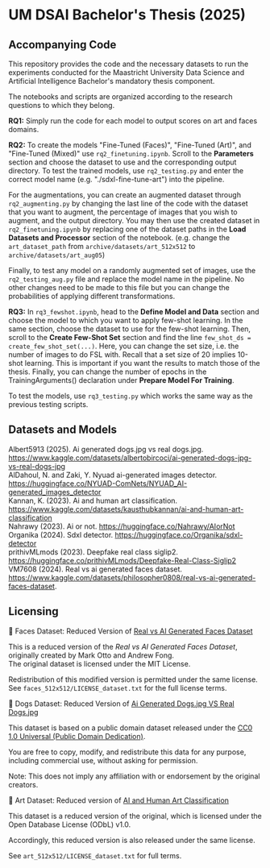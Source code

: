 # UM DSAI Bachelor's Thesis (2025)
## Accompanying Code
 
This repository provides the code and the necessary datasets to run the experiments conducted for the Maastricht University Data Science and Artificial Intelligence Bachelor's mandatory thesis component. 

The notebooks and scripts are organized according to the research questions to which they belong. 

**RQ1:** 
Simply run the code for each model to output scores on art and faces domains.

**RQ2:** 
To create the models "Fine-Tuned (Faces)", "Fine-Tuned (Art)", and "Fine-Tuned (Mixed)" use `rq2_finetuning.ipynb`. Scroll to the **Parameters** section and choose the dataset to use and the corresponding output directory. To test the trained models, use `rq2_testing.py` and enter the correct model name (e.g. "./sdxl-fine-tune-art") into the pipeline.

For the augmentations, you can create an augmented dataset through `rq2_augmenting.py` by changing the last line of the code with the dataset that you want to augment, the percentage of images that you wish to augment, and the output directory. You may then use the created dataset in `rq2_finetuning.ipynb` by replacing one of the dataset paths in the **Load Datasets and Processor** section of the notebook. (e.g. change the `art_dataset_path` from `archive/datasets/art_512x512` to `archive/datasets/art_aug05`)

Finally, to test any model on a randomly augmented set of images, use the `rq2_testing_aug.py` file and replace the model name in the pipeline. No other changes need to be made to this file but you can change the probabilities of applying different transformations. 

**RQ3:**
In `rq3_fewshot.ipynb`, head to the **Define Model and Data** section and choose the model to which you want to apply few-shot learning. In the same section, choose the dataset to use for the few-shot learning. Then, scroll to the **Create Few-Shot Set** section and find the line `few_shot_ds = create_few_shot_set(...)`. Here, you can change the set size, i.e. the number of images to do FSL with. Recall that a set size of 20 implies 10-shot learning. This is important if you want the results to match those of the thesis. Finally, you can change the number of epochs in the TrainingArguments() declaration under **Prepare Model For Training**.

To test the models, use `rq3_testing.py` which works the same way as the previous testing scripts.

## Datasets and Models 
Albert5913 (2025). Ai generated dogs.jpg vs real dogs.jpg. https://www.kaggle.com/datasets/albertobircoci/ai-generated-dogs-jpg-vs-real-dogs-jpg <br/>
AlDahoul, N. and Zaki, Y. Nyuad ai-generated images detector. https://huggingface.co/NYUAD-ComNets/NYUAD_AI-generated_images_detector <br/>
Kannan, K. (2023). Ai and human art classification. https://www.kaggle.com/datasets/kausthubkannan/ai-and-human-art-classification <br/>
Nahrawy (2023). Ai or not. https://huggingface.co/Nahrawy/AIorNot <br/>
Organika (2024). Sdxl detector. https://huggingface.co/Organika/sdxl-detector <br/>
prithivMLmods (2023). Deepfake real class siglip2. https://huggingface.co/prithivMLmods/Deepfake-Real-Class-Siglip2 <br/>
VM7608 (2024). Real vs ai generated faces dataset. https://www.kaggle.com/datasets/philosopher0808/real-vs-ai-generated-faces-dataset. <br/>

## Licensing

📂 Faces Dataset: Reduced Version of [Real vs AI Generated Faces Dataset](https://www.kaggle.com/datasets/philosopher0808/real-vs-ai-generated-faces-dataset/data)

This is a reduced version of the *Real vs AI Generated Faces Dataset*, originally created by Mark Otto and Andrew Fong.  
The original dataset is licensed under the MIT License.

Redistribution of this modified version is permitted under the same license.  
See `faces_512x512/LICENSE_dataset.txt` for the full license terms.

📂 Dogs Dataset: Reduced Version of [Ai Generated Dogs.jpg VS Real Dogs.jpg](https://www.kaggle.com/datasets/albertobircoci/ai-generated-dogs-jpg-vs-real-dogs-jpg)

This dataset is based on a public domain dataset released under the [CC0 1.0 Universal (Public Domain Dedication)](https://creativecommons.org/publicdomain/zero/1.0/).

You are free to copy, modify, and redistribute this data for any purpose, including commercial use, without asking for permission.

Note: This does not imply any affiliation with or endorsement by the original creators.

📂 Art Dataset: Reduced version of [AI and Human Art Classification](https://www.kaggle.com/datasets/kausthubkannan/ai-and-human-art-classification)

This dataset is a reduced version of the original, which is licensed under the Open Database License (ODbL) v1.0.  

Accordingly, this reduced version is also released under the same license.  

See `art_512x512/LICENSE_dataset.txt` for full terms.

